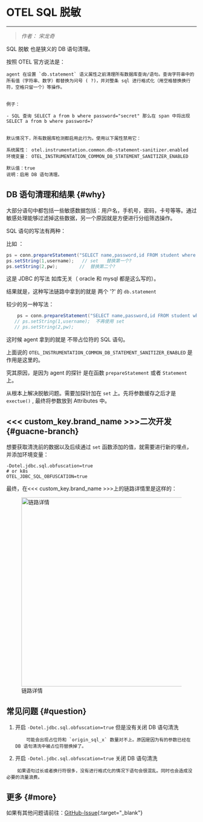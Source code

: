 # OTEL SQL 脱敏
---

> *作者： 宋龙奇*

SQL 脱敏 也是狭义的 DB 语句清理。

按照 OTEL 官方说法是：

```text
agent 在设置 `db.statement` 语义属性之前清理所有数据库查询/语句。查询字符串中的所有值（字符串、数字）都替换为问号 ( ?)，并对整条 sql 进行格式化（用空格替换换行符，空格只留一个）等操作。


例子：

- SQL 查询 SELECT a from b where password="secret" 那么在 span 中将出现 SELECT a from b where password=?


默认情况下，所有数据库检测都启用此行为。使用以下属性禁用它：

系统属性： otel.instrumentation.common.db-statement-sanitizer.enabled
环境变量： OTEL_INSTRUMENTATION_COMMON_DB_STATEMENT_SANITIZER_ENABLED

默认值：true
说明：启用 DB 语句清理。
```

## DB 语句清理和结果 {#why}

大部分语句中都包括一些敏感数据包括：用户名，手机号，密码，卡号等等。通过敏感处理能够过滤掉这些数据，另一个原因就是方便进行分组筛选操作。

SQL 语句的写法有两种：

比如 ：

```java
ps = conn.prepareStatement("SELECT name,password,id FROM student where name=? and password=?");
ps.setString(1,username);   // set   替换第一个?
ps.setString(2,pw);        //  替换第二个?
```

这是 JDBC 的写法 如库无关（ oracle 和 mysql 都是这么写的）。

结果就是，这种写法链路中拿到的就是 两个 '?' 的 `db.statement`

较少的另一种写法：

```java
    ps = conn.prepareStatement("SELECT name,password,id FROM student where name='guance' and password='123456'");
   // ps.setString(1,username);  不再使用 set
   // ps.setString(2,pw);
```

这时候 agent 拿到的就是 不带占位符的 SQL 语句。

上面说的 `OTEL_INSTRUMENTATION_COMMON_DB_STATEMENT_SANITIZER_ENABLED` 是作用是这里的。

究其原因，是因为 agent 的探针 是在函数 `prepareStatement` 或者 `Statement` 上。


从根本上解决脱敏问题。需要加探针加在 `set` 上。先将参数缓存之后才是 `exectue()` , 最终将参数放到 Attributes 中。

## <<< custom_key.brand_name >>>二次开发 {#guacne-branch}

想要获取清洗前的数据以及后续通过 `set` 函数添加的值，就需要进行新的埋点， 并添加环境变量：

```shell
-Dotel.jdbc.sql.obfuscation=true
# or k8s 
OTEL_JDBC_SQL_OBFUSCATION=true
```

最终，在<<< custom_key.brand_name >>>上的链路详情里是这样的：

<!-- markdownlint-disable MD046 MD033 -->
<figure >
  <img src="https://df-storage-dev.oss-cn-hangzhou.aliyuncs.com/songlongqi/otel-sql.png" style="height: 500px" alt="链路详情">
  <figcaption> 链路详情 </figcaption>
</figure>


## 常见问题 {#question}

1. 开启 `-Dotel.jdbc.sql.obfuscation=true` 但是没有关闭 DB 语句清洗

    ```text
        可能会出现占位符和 `origin_sql_x` 数量对不上。原因是因为有的参数已经在 DB 语句清洗中被占位符替换掉了。
    ```

2. 开启 `-Dotel.jdbc.sql.obfuscation=true` 关闭 DB 语句清洗

 ```text
     如果语句过长或者换行符很多，没有进行格式化的情况下语句会很混乱。同时也会造成没必要的流量浪费。
 ```

## 更多 {#more}

如果有其他问题请前往：[GitHub-Issue](https://github.com/GuanceCloud/opentelemetry-java-instrumentation/issues){:target="_blank"}

